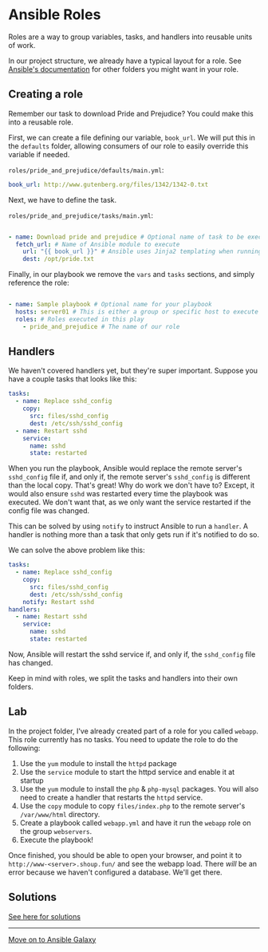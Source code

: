 # Ansible Roles

Roles are a way to group variables, tasks, and handlers into reusable units of
work.

In our project structure, we already have a typical layout for a role. See
[Ansible's documentation](http://docs.ansible.com/ansible/latest/playbooks_reuse_roles.html#role-directory-structure)
for other folders you might want in your role.

## Creating a role

Remember our task to download Pride and Prejudice? You could make this into a
reusable role.

First, we can create a file defining our variable, `book_url`. We will put this
in the `defaults` folder, allowing consumers of our role to easily override this
variable if needed.

`roles/pride_and_prejudice/defaults/main.yml`:

```yaml
book_url: http://www.gutenberg.org/files/1342/1342-0.txt
```

Next, we have to define the task.

`roles/pride_and_prejudice/tasks/main.yml`:

```yaml

- name: Download pride and prejudice # Optional name of task to be executed
  fetch_url: # Name of Ansible module to execute
    url: "{{ book_url }}" # Ansible uses Jinja2 templating when running playbooks
    dest: /opt/pride.txt
```

Finally, in our playbook we remove the `vars` and `tasks` sections, and simply
reference the role:

```yaml

- name: Sample playbook # Optional name for your playbook
  hosts: server01 # This is either a group or specific host to execute tasks on
  roles: # Roles executed in this play
    - pride_and_prejudice # The name of our role
```

## Handlers

We haven't covered handlers yet, but they're super important. Suppose you have
a couple tasks that looks like this:

```yaml
tasks:
  - name: Replace sshd_config
    copy:
      src: files/sshd_config
      dest: /etc/ssh/sshd_config
  - name: Restart sshd
    service:
      name: sshd
      state: restarted
```

When you run the playbook, Ansible would replace the remote server's
`sshd_config` file if, and only if, the remote server's `sshd_config` is
different than the local copy. That's great! Why do work we don't have to?
Except, it would also ensure `sshd` was restarted every time the playbook was
executed. We don't want that, as we only want the service restarted if the
config file was changed.

This can be solved by using `notify` to instruct Ansible to run a `handler`. A
handler is nothing more than a task that only gets run if it's notified to do
so.

We can solve the above problem like this:

```yaml
tasks:
  - name: Replace sshd_config
    copy:
      src: files/sshd_config
      dest: /etc/ssh/sshd_config
    notify: Restart sshd
handlers:
  - name: Restart sshd
    service:
      name: sshd
      state: restarted
```

Now, Ansible will restart the sshd service if, and only if, the `sshd_config`
file has changed.

Keep in mind with roles, we split the tasks and handlers into their own folders.

## Lab

In the project folder, I've already created part of a role for you called
`webapp`. This role currently has no tasks. You need to update the role to do
the following:

1. Use the `yum` module to install the `httpd` package
2. Use the `service` module to start the httpd service and enable it at startup
3. Use the `yum` module to install the `php` & `php-mysql` packages. You will
   also need to create a handler that restarts the `httpd` service.
4. Use the `copy` module to copy `files/index.php` to the remote server's
   `/var/www/html` directory.
5. Create a playbook called `webapp.yml` and have it run the `webapp` role
   on the group `webservers`.
6. Execute the playbook!

Once finished, you should be able to open your browser, and point it to
`http://www-<server>.shoup.fun/` and see the webapp load. There *will* be an
error because we haven't configured a database. We'll get there.

## Solutions

[See here for solutions](05_lab_solutions.md)

---

[Move on to Ansible Galaxy](06_ansible_galaxy.md)

